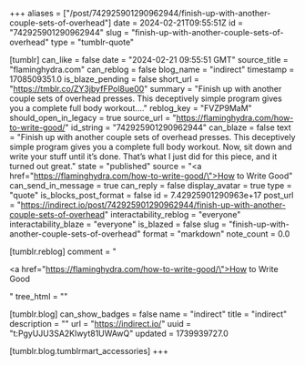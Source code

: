 +++
aliases = ["/post/742925901290962944/finish-up-with-another-couple-sets-of-overhead"]
date = 2024-02-21T09:55:51Z
id = "742925901290962944"
slug = "finish-up-with-another-couple-sets-of-overhead"
type = "tumblr-quote"

[tumblr]
can_like = false
date = "2024-02-21 09:55:51 GMT"
source_title = "flaminghydra.com"
can_reblog = false
blog_name = "indirect"
timestamp = 1708509351.0
is_blaze_pending = false
short_url = "https://tmblr.co/ZY3jbyfFPol8ue00"
summary = "Finish up with another couple sets of overhead presses. This deceptively simple program gives you a complete full body workout...."
reblog_key = "FVZP9MaM"
should_open_in_legacy = true
source_url = "https://flaminghydra.com/how-to-write-good/"
id_string = "742925901290962944"
can_blaze = false
text = "Finish up with another couple sets of overhead presses. This deceptively simple program gives you a complete full body workout. Now, sit down and write your stuff until it’s done. That’s what I just did for this piece, and it turned out great."
state = "published"
source = "<a href=\"https://flaminghydra.com/how-to-write-good/\">How to Write Good</a>"
can_send_in_message = true
can_reply = false
display_avatar = true
type = "quote"
is_blocks_post_format = false
id = 7.42925901290963e+17
post_url = "https://indirect.io/post/742925901290962944/finish-up-with-another-couple-sets-of-overhead"
interactability_reblog = "everyone"
interactability_blaze = "everyone"
is_blazed = false
slug = "finish-up-with-another-couple-sets-of-overhead"
format = "markdown"
note_count = 0.0

[tumblr.reblog]
comment = "<p><a href=\"https://flaminghydra.com/how-to-write-good/\">How to Write Good</a></p>"
tree_html = ""

[tumblr.blog]
can_show_badges = false
name = "indirect"
title = "indirect"
description = ""
url = "https://indirect.io/"
uuid = "t:PgyUJU3SA2Klwyt81UWAwQ"
updated = 1739939727.0

[tumblr.blog.tumblrmart_accessories]
+++
